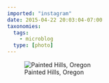 ```yaml
---
imported: "instagram"
date: 2015-04-22 20:03:04-07:00
taxonomies:
  tags:
    - microblog
  type: [photo]
---
```

<figure>
  <img src="/media/images/photos/2015/04/b928556f85d4d19dd9415173b265f1a6.jpg" title="Painted Hills, Oregon"/>
  <figcaption>Painted Hills, Oregon</figcaption>
</figure>

